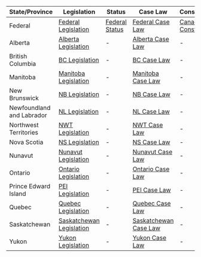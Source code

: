 | State/Province | Legislation                         | Status                            | Case Law                           | Constitution                     |
|----------------|-------------------------------------|-----------------------------------|------------------------------------|----------------------------------|
| Federal        | [Federal Legislation](https://laws.lois.justice.gc.ca/eng/)     | [Federal Status](https://www.parl.ca/LegisInfo/Home.aspx?Language=E) | [Federal Case Law](https://www.canlii.org/en/ca/laws/) | [Canadian Constitution](https://laws-lois.justice.gc.ca/eng/const/index.html) |
| Alberta        | [Alberta Legislation](https://www.qp.alberta.ca/LawsOnline.cfm)  | -   | [Alberta Case Law](https://www.canlii.org/en/ab/laws/)   | - |
| British Columbia | [BC Legislation](https://www.bclaws.gov.bc.ca/civix/content/complete/statreg/#!/) | -   | [BC Case Law](https://www.canlii.org/en/bc/laws/) | -  |
| Manitoba       | [Manitoba Legislation](https://web2.gov.mb.ca/laws/index.php)    | -  | [Manitoba Case Law](https://www.canlii.org/en/mb/laws/) | -   |
| New Brunswick  | [NB Legislation](https://laws.gnb.ca/en)   | -    | [NB Case Law](https://www.canlii.org/en/nb/laws/) | -  |
| Newfoundland and Labrador | [NL Legislation](https://www.assembly.nl.ca/Legislation/sr/statutes/default.htm) | - | [NL Case Law](https://www.canlii.org/en/nl/laws/)  | - |
| Northwest Territories | [NWT Legislation](https://www.justice.gov.nt.ca/en/find-legislation/) | - | [NWT Case Law](https://www.canlii.org/en/nt/laws/) | - |
| Nova Scotia    | [NS Legislation](https://nslegislature.ca/legislation/statutes) | - | [NS Case Law](https://www.canlii.org/en/ns/laws/) | -  |
| Nunavut        | [Nunavut Legislation](https://www.gov.nu.ca/legislation-regulation) | -  | [Nunavut Case Law](https://www.canlii.org/en/nu/laws/) | -  |
| Ontario        | [Ontario Legislation](https://www.ontario.ca/laws) | -  | [Ontario Case Law](https://www.canlii.org/en/on/laws/)   | - |
| Prince Edward Island | [PEI Legislation](https://www.princeedwardisland.ca/en/information/justice-and-public-safety/pei-consolidated-statutes) | - | [PEI Case Law](https://www.canlii.org/en/pe/laws/) | -  |
| Quebec         | [Quebec Legislation](http://legisquebec.gouv.qc.ca/en/) | - | [Quebec Case Law](https://www.canlii.org/en/qc/laws/) | - |
| Saskatchewan   | [Saskatchewan Legislation](http://www.publications.gov.sk.ca/deplist.cfm?d=1&c=42) | - | [Saskatchewan Case Law](https://www.canlii.org/en/sk/laws/) | - |
| Yukon          | [Yukon Legislation](http://www.gov.yk.ca/legislation/) | -  | [Yukon Case Law](https://www.canlii.org/en/yt/laws/) | - |